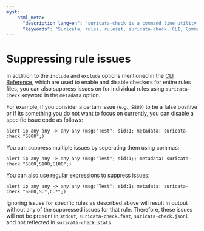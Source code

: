 ```yaml
---
myst:
    html_meta:
      "description lang=en": "suricata-check is a command line utility to provide feedback on Suricata rules to by detecting issues through static analysis."
      "keywords": "Suricata, rules, ruleset, suricata-check, CLI, Command Line, rules, rule, ini"
---
```

# Suppressing rule issues

In addition to the `include` and `exclude` options mentioned in the [CLI Reference](./cli.rst), which are used to enable and disable checkers for entire rules files, you can also suppress issues on for individual rules using `suricata-check` keyword in the `metadata` option.

For example, if you consider a certain issue (e.g., `S800`) to be a false positive or if its something you do not want to focus on currently, you can disable a specific issue code as follows:

```text
alert ip any any -> any any (msg:"Test"; sid:1; metadata: suricata-check "S800";)
```

You can suppress multiple issues by seperating them using commas:

```text
alert ip any any -> any any (msg:"Test"; sid:1;; metadata: suricata-check "S800,S100,C100";)
```

You can also use regular expressions to suppress issues:

```text
alert ip any any -> any any (msg:"Test"; sid:1; metadata: suricata-check "S800,S.*,C.*";)
```

Ignoring issues for specific rules as described above will result in output without any of the suppressed issues for that rule. Therefore, these issues will not be present in `stdout`, `suricata-check.fast`, `suricata-check.jsonl` and not reflected in `suricata-check.stats`.